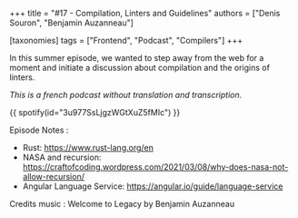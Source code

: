 +++
title = "#17 - Compilation, Linters and Guidelines"
authors = ["Denis Souron", "Benjamin Auzanneau"]

[taxonomies]
tags = ["Frontend", "Podcast", "Compilers"]
+++

In this summer episode, we wanted to step away from the web for a moment and initiate a discussion about compilation and the origins of linters.

<!-- more -->

_This is a french podcast without translation and transcription._

{{ spotify(id="3u977SsLjgzWGtXuZ5fMIc") }}

Episode Notes :

- Rust: https://www.rust-lang.org/en
- NASA and recursion: https://craftofcoding.wordpress.com/2021/03/08/why-does-nasa-not-allow-recursion/
- Angular Language Service: https://angular.io/guide/language-service

Credits music : Welcome to Legacy by Benjamin Auzanneau
